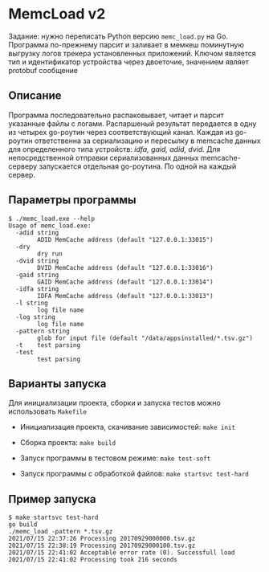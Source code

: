 # MemcLoad v2

Задание: нужно переписать Python версию `memc_load.py` на Go.
Программа по-прежнему парсит и заливает в мемкеш поминутную выгрузку
логов трекера установленных приложений. Ключом является тип и идентификатор
устройства через двоеточие, значением являет protobuf сообщение

## Описание

Программа последовательно распаковывает, читает и парсит указанные файлы
с логами. Распаршеный результат передается в одну из четырех go-роутин
через соответствующий канал. Каждая из go-роутин ответственна за сериализацию
и пересылку в memcache данных для определенного типа устройств: 
_idfa, gaid, adid, dvid._ Для непосредственной отправки сериализованных данных
memcache-серверу запускается отдельная go-роутина. По одной на каждый сервер.

## Параметры программы

```
$ ./memc_load.exe --help
Usage of memc_load.exe:
  -adid string
        ADID MemCache address (default "127.0.0.1:33015")
  -dry
        dry run
  -dvid string
        DVID MemCache address (default "127.0.0.1:33016")
  -gaid string
        GAID MemCache address (default "127.0.0.1:33014")
  -idfa string
        IDFA MemCache address (default "127.0.0.1:33013")
  -l string
        log file name
  -log string
        log file name
  -pattern string
        glob for input file (default "/data/appsinstalled/*.tsv.gz")
  -t    test parsing
  -test
        test parsing
```

## Варианты запуска

Для инициализации проекта, сборки и запуска тестов можно использовать `Makefile`

* Инициализация проекта, скачивание зависимостей: `make init`

* Сборка проекта: `make build`

* Запуск программы в тестовом режиме: `make test-soft`

* Запуск программы с обработкой файлов: `make startsvc test-hard`

## Пример запуска

```
$ make startsvc test-hard
go build
./memc_load -pattern *.tsv.gz
2021/07/15 22:37:26 Processing 20170929000000.tsv.gz
2021/07/15 22:38:19 Processing 20170929000100.tsv.gz
2021/07/15 22:41:02 Acceptable error rate (0). Successfull load
2021/07/15 22:41:02 Processing took 216 seconds
```
